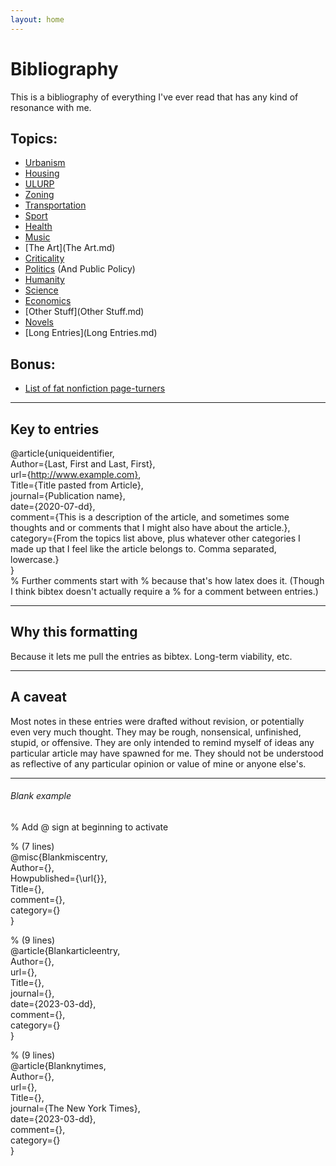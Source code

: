 ```yaml
---
layout: home
---
```


# Bibliography
This is a bibliography of everything I've ever read that has any kind of resonance with me.

## Topics:
* [Urbanism](Urbanism.md)
* [Housing](Housing.md) 
* [ULURP](ULURP.md) 
* [Zoning](Zoning.md) 
* [Transportation](Transportation.md) 
* [Sport](Sport.md) 
* [Health](Health.md) 
* [Music](Music.md) 
* [The Art](The Art.md) 
* [Criticality](Criticality.md) 
* [Politics](Politics.md) (And Public Policy)
* [Humanity](Humanity.md) 
* [Science](Science.md) 
* [Economics](Economics.md) 
* [Other Stuff](Other Stuff.md) 
* [Novels](Novels.md) 
* [Long Entries](Long Entries.md) 

## Bonus:
* [List of fat nonfiction page-turners](nonfiction-pageturners)

--------------------------------------------------------------------------------
## Key to entries
@article{uniqueidentifier,  
  Author={Last, First and Last, First},  
  url={http://www.example.com},  
  Title={Title pasted from Article},  
  journal={Publication name},  
  date={2020-07-dd},  
  comment={This is a description of the article, and sometimes some thoughts and or comments that I might also have about the article.},  
  category={From the topics list above, plus whatever other categories I made up that I feel like the article belongs to. Comma separated, lowercase.}  
}  
% Further comments start with % because that's how latex does it. (Though I think bibtex doesn't actually require a % for a comment between entries.)
 


--------------------------------------------------------------------------------
## Why this formatting
Because it lets me pull the entries as bibtex. Long-term viability, etc.

--------------------------------------------------------------------------------
## A caveat
Most notes in these entries were drafted without revision, or
potentially even very much thought. They may be rough, nonsensical,
unfinished, stupid, or offensive. They are only intended to remind
myself of ideas any particular article may have spawned for me. They
should not be understood as reflective of any particular opinion or
value of mine or anyone else's.


--------------------------------------------------------------------------------
###### Blank example 
% Add @ sign at beginning to activate  
  
% (7 lines)  
@misc{Blankmiscentry,  
  Author={},  
  Howpublished={\url{}},  
  Title={},  
  comment={},  
  category={}  
}  
  
% (9 lines)  
@article{Blankarticleentry,  
  Author={},  
  url={},  
  Title={},  
  journal={},  
  date={2023-03-dd},  
  comment={},  
  category={}  
}  
  
% (9 lines)  
@article{Blanknytimes,  
  Author={},  
  url={},  
  Title={},  
  journal={The New York Times},  
  date={2023-03-dd},  
  comment={},  
  category={}  
}  
  

